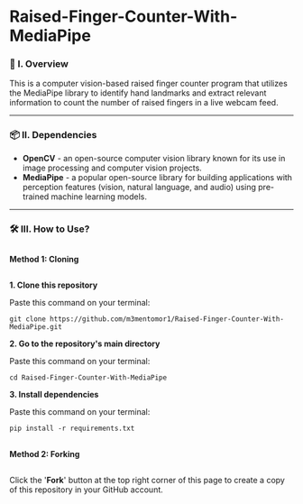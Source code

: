 # Raised-Finger-Counter-With-MediaPipe

### 🧐 I. Overview
This is a computer vision-based raised finger counter program that utilizes the MediaPipe library to identify hand landmarks and extract relevant information to count the number of raised fingers in a live webcam feed.

----------------------

### 📦 II. Dependencies
- **OpenCV** - an open-source computer vision library known for its use in image processing and computer vision projects.
- **MediaPipe** - a popular open-source library for building applications with perception features (vision, natural language, and audio) using pre-trained machine learning models.

----------------------

### 🛠️ III. How to Use?
##
**Method 1: Cloning**
##
**1. Clone this repository**

   Paste this command on your terminal: 
   ```
   git clone https://github.com/m3mentomor1/Raised-Finger-Counter-With-MediaPipe.git
   ```

**2. Go to the repository's main directory**
   
   Paste this command on your terminal:
   ```
   cd Raised-Finger-Counter-With-MediaPipe
   ```

**3. Install dependencies**
   
   Paste this command on your terminal:
   ```
   pip install -r requirements.txt
   ```
##
**Method 2: Forking**
##
Click the '**Fork**' button at the top right corner of this page to create a copy of this repository in your GitHub account.
